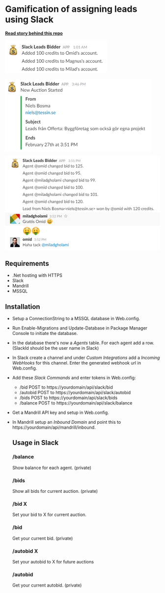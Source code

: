 # Gamification of assigning leads using Slack

**[Read story behind this repo](https://medium.com/@nielsbosma/gamification-of-assigning-leads-using-slack-ffe87b3e5893)**

![](./docs/image1.png)

![](./docs/image2.png)

![](./docs/image3.png)

## Requirements

* .Net hosting with HTTPS
* Slack
* Mandrill
* MSSQL

## Installation 

* Setup a ConnectionString to a MSSQL database in Web.config. 
* Run Enable-Migrations and Update-Database in Package Manager Console to initiate the database. 
* In the database there's now a *Agents* table. For each agent add a row. (SlackId should be the user name in Slack)

* In Slack create a channel and under *Custom Integrations* add a *Incoming WebHooks* for this channel. Enter the generated webhook url in Web.config. 
* Add these *Slack Commands* and enter tokens in Web.config:
   * /bid POST to https://yourdomain/api/slack/bid
   * /autobid POST to https://yourdomain/api/slack/autobid
   * /bids POST to https://yourdomain/api/slack/bids
   * /balance POST to https://yourdomain/api/slack/balance

* Get a Mandrill API key and setup in Web.config. 
* In Mandrill setup an *Inbound Domain* and point this to https://yourdomain/api/mandrill/inbound.
   
  ## Usage in Slack
  
   ### /balance  
   Show balance for each agent. (private)
   
   ### /bids 
   Show all bids for current auction. (private)
   
   ### /bid X
   Set your bid to X for current auction. 
   
   ### /bid
   Get your current bid. (private)
   
   ### /autobid X
   Set your autobid to X for future auctions
   
   ### /autobid
   Get your current autobid. (private)
